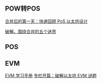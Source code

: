 ## POW转POS
[合并后的第一天：快速回顾 PoS 以太坊设计](https://learnblockchain.cn/article/4750)

[破解。围绕合并的五个迷思](https://learnblockchain.cn/article/4670)

## POS

## EVM
[EVM 学习手册](https://learnblockchain.cn/article/4800)
[专栏开篇：破解以太坊 EVM 谜题](https://learnblockchain.cn/article/4813)
